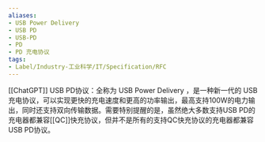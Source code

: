 ```yaml
---
aliases:
- USB Power Delivery
- USB PD
- USB-PD
- PD
- PD 充电协议
tags:
- Label/Industry-工业科学/IT/Specification/RFC
---
```


[[ChatGPT]]
USB PD协议：全称为 USB Power Delivery ，是一种新一代的 USB 充电协议，可以实现更快的充电速度和更高的功率输出，最高支持100W的电力输出，同时还支持双向传输数据。需要特别提醒的是，虽然绝大多数支持USB PD的充电器都兼容[[QC]]快充协议，但并不是所有的支持QC快充协议的充电器都兼容USB PD协议。
